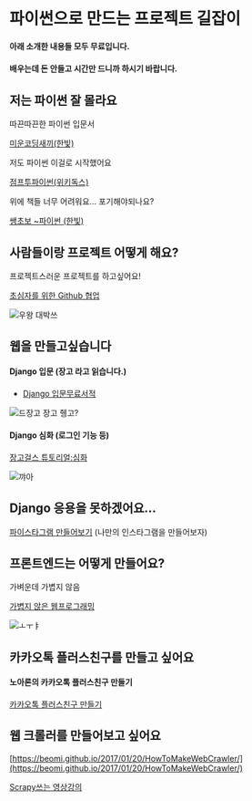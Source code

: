 # 파이썬으로 만드는 프로젝트 길잡이

#### 아래 소개한 내용들 모두 무료입니다. 

#### 배우는데 돈 안들고 시간만 드니까 하시기 바랍니다.





## 저는 파이썬 잘 몰라요

따끈따끈한 파이썬 입문서

[미운코딩새끼(한빛)](https://realhanbit.co.kr/books/75)



저도 파이썬 이걸로 시작했어요

[점프투파이썬(위키독스)](https://wikidocs.net/book/1)



위에 책들 너무 어려워요... 포기해야되나요?

[쌩초보 ~파이썬 (한빛)](https://realhanbit.co.kr/books/53)





## 사람들이랑 프로젝트 어떻게 해요?

프로젝트스러운 프로젝트를 하고싶어요!

[초심자를 위한 Github 협업](https://realhanbit.co.kr/books/125)

![우왕 대박쓰](https://hanbit.s3.amazonaws.com/users/9/write/eb131/images/cover_thumbnail.png?time=1519264835095)







## 웹을 만들고싶습니다

#### Django 입문  (장고 라고 읽습니다.)

- [Django 입문무료서적](https://realhanbit.co.kr/books/18)



![드장고 장고 쥉고?](https://hanbit.s3.amazonaws.com/users/9/write/eb22/images/cover_thumbnail.png?time=1514276678603)



#### Django 심화 (로그인 기능 등)

[장고걸스 튜토리얼:심화](https://realhanbit.co.kr/books/127)

![꺄아](https://hanbit.s3.amazonaws.com/users/9/write/eb133/images/cover_thumbnail.png?time=1519690597109)









## Django 응용을 못하겠어요...

[파이스타그램 만들어보기](http://blog.hannal.com/2014/8/start_with_django_webframework_01/) (나만의 인스타그램을 만들어보자)



## 프론트엔드는 어떻게 만들어요?

가벼운데 가볍지 않음

[가볍지 않은 웹프로그래밍](https://realhanbit.co.kr/books/110)

![ㅗㅜㅑ](https://hanbit.s3.amazonaws.com/users/9/write/eb116/images/cover_thumbnail.png?time=1519171335811)





## 카카오톡 플러스친구를 만들고 싶어요

#### 노아론의 카카오톡 플러스친구 만들기

[카카오톡 플러스친구 만들기](http://codeac.tistory.com/entry/Python%EC%9C%BC%EB%A1%9C-%EC%B9%B4%EC%B9%B4%EC%98%A4%ED%86%A1-%ED%94%8C%EB%9F%AC%EC%8A%A4%EC%B9%9C%EA%B5%AC-%EB%A7%8C%EB%93%A4%EA%B8%B0-1)





## 웹 크롤러를 만들어보고 싶어요

[https://beomi.github.io/2017/01/20/HowToMakeWebCrawler/](https://beomi.github.io/2017/01/20/HowToMakeWebCrawler/)



[Scrapy쓰는 영상강의](https://www.inflearn.com/course/%EC%9B%B9-%ED%81%AC%EB%A1%A4%EB%A7%81web-crawling-%EC%96%B4%ED%94%8C%EB%A6%AC%EC%BC%80%EC%9D%B4%EC%85%98-%EB%A7%8C%EB%93%A4%EA%B8%B0/)